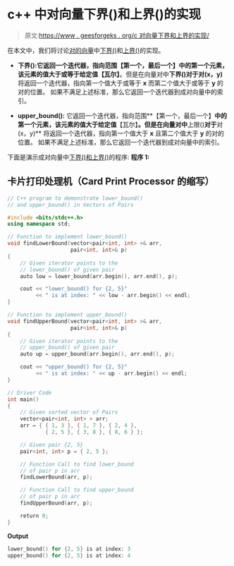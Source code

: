 # c++ 中对向量下界()和上界()的实现

> 原文:[https://www . geesforgeks . org/c 对向量下界和上界的实现/](https://www.geeksforgeeks.org/implementation-of-lower_bound-and-upper_bound-in-vector-of-pairs-in-c/)

在本文中，我们将讨论[对的](https://www.geeksforgeeks.org/pair-in-cpp-stl/)[向量](https://www.geeksforgeeks.org/vector-in-cpp-stl/)中[下界()](https://www.geeksforgeeks.org/lower_bound-in-cpp/)和[上界()](https://www.geeksforgeeks.org/stdupper_bound-in-cpp/)的实现。

*   **下界():**它返回一个迭代器，指向范围**【第一个，最后一个】**中的第一个元素，该元素的值大于或等于给定值**【瓦尔】**。但是在向量对中**下界()**对于**对(x，y)** 将返回一个迭代器，指向第一个值大于或等于 **x** 而第二个值大于或等于 **y** 的对的位置。
    如果不满足上述标准，那么它返回一个迭代器到成对向量中的索引。

*   **upper_bound():** 它返回一个迭代器，指向范围**【第一个，最后一个】**中的第一个元素，该元素的值大于给定值**【瓦尔】**。但是在向量对中**上限()**对于**对(x，y)** 将返回一个迭代器，指向第一个值大于 **x** 且第二个值大于 **y** 的对的位置。
    如果不满足上述标准，那么它返回一个迭代器到成对向量中的索引。

下面是演示成对向量中[下界()和上界()](https://www.geeksforgeeks.org/upper_bound-and-lower_bound-for-vector-in-cpp-stl/)的程序:
**程序 1:**

## 卡片打印处理机（Card Print Processor 的缩写）

```cpp
// C++ program to demonstrate lower_bound()
// and upper_bound() in Vectors of Pairs

#include <bits/stdc++.h>
using namespace std;

// Function to implement lower_bound()
void findLowerBound(vector<pair<int, int> >& arr,
                    pair<int, int>& p)
{
    // Given iterator points to the
    // lower_bound() of given pair
    auto low = lower_bound(arr.begin(), arr.end(), p);

    cout << "lower_bound() for {2, 5}"
         << " is at index: " << low - arr.begin() << endl;
}

// Function to implement upper_bound()
void findUpperBound(vector<pair<int, int> >& arr,
                    pair<int, int>& p)
{
    // Given iterator points to the
    // upper_bound() of given pair
    auto up = upper_bound(arr.begin(), arr.end(), p);

    cout << "upper_bound() for {2, 5}"
         << " is at index: " << up - arr.begin() << endl;
}

// Driver Code
int main()
{
    // Given sorted vector of Pairs
    vector<pair<int, int> > arr;
    arr = { { 1, 3 }, { 1, 7 }, { 2, 4 },
            { 2, 5 }, { 3, 8 }, { 8, 6 } };

    // Given pair {2, 5}
    pair<int, int> p = { 2, 5 };

    // Function Call to find lower_bound
    // of pair p in arr
    findLowerBound(arr, p);

    // Function Call to find upper_bound
    // of pair p in arr
    findUpperBound(arr, p);

    return 0;
}
```

**Output**

```cpp
lower_bound() for {2, 5} is at index: 3
upper_bound() for {2, 5} is at index: 4

```